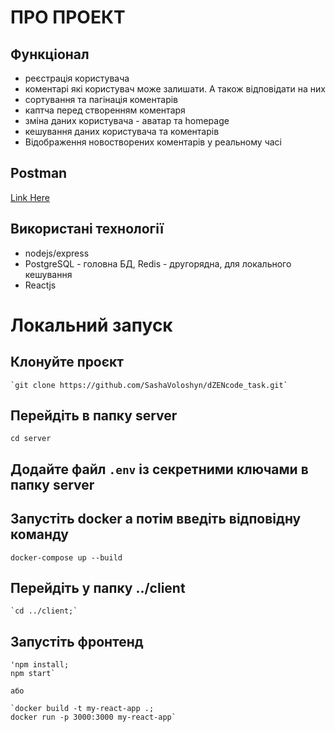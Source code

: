 # ПРО ПРОЕКТ

## Функціонал
- реєстрація користувача
- коментарі які користувач може залишати. А також відповідати на них
- сортування та пагінація коментарів
- каптча перед створенням коментаря
- зміна даних користувача - аватар та homepage 
- кешування даних користувача та коментарів
- Відображення новостворених коментарів у реальному часі

## Postman
[Link Here](https://team12345654321.postman.co/workspace/My-Workspace~b7b27dd0-8ecc-4c13-8d49-6af0e090f189/collection/17414321-3617ce99-c276-469e-b639-2c6ea8f58714?action=share&creator=17414321)

## Використані технології
- nodejs/express 
- PostgreSQL - головна БД, Redis - другорядна, для локального кешування 
- Reactjs



# Локальний запуск

## Клонуйте проєкт

    `git clone https://github.com/SashaVoloshyn/dZENcode_task.git`

## Перейдіть в папку **server**

`cd server`

## Додайте файл `.env` із секретними ключами в папку server

## Запустіть docker а потім введіть відповідну команду

`docker-compose up --build`


## Перейдіть у папку **../client**

    `cd ../client;`

## Запустіть фронтенд
    'npm install;
    npm start`

    або 

    `docker build -t my-react-app .;
    docker run -p 3000:3000 my-react-app`


